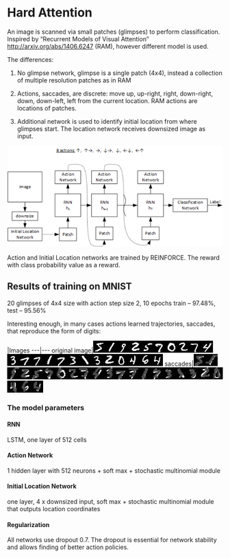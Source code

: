 # Hard Attention

An image is scanned via small patches (glimpses) to perform classification. Inspired by “Recurrent Models of Visual Attention” http://arxiv.org/abs/1406.6247 (RAM), however different model is used.

The differences:

1) No glimpse network, glimpse is a single patch (4x4), instead a collection of multiple resolution patches as in RAM

2) Actions, saccades, are discrete: move up, up-right, right, down-right, down, down-left, left from the current location. RAM actions are locations of patches.

3) Additional network is used to identify initial location from where glimpses start. The location network receives downsized image as input.

![alt tag](drawing.png)

Action and Initial Location networks are trained by REINFORCE. The reward with class probability value as a reward.

## Results of training on MNIST
20 glimpses of 4x4 size with action step size 2, 10 epochs
train – 97.48%, test – 95.56%

Interesting enough, in many cases actions learned trajectories, saccades, that reproduce the form of digits:

 |Images
---|---
original image|![alt tag](samples/actions_1.jpg)![alt tag](samples/actions_4.jpg)![alt tag](samples/actions_20.jpg)![alt tag](samples/actions_26.jpg)![alt tag](samples/actions_48.jpg)![alt tag](samples/actions_53.jpg)![alt tag](samples/actions_57.jpg)![alt tag](samples/actions_77.jpg)![alt tag](samples/actions_85.jpg)![alt tag](samples/actions_90.jpg)![alt tag](samples/actions_99.jpg)![alt tag](samples/actions_102.jpg)![alt tag](samples/actions_104.jpg)![alt tag](samples/actions_106.jpg)![alt tag](samples/actions_124.jpg)![alt tag](samples/actions_131.jpg)![alt tag](samples/actions_135.jpg)![alt tag](samples/actions_137.jpg)![alt tag](samples/actions_188.jpg)![alt tag](samples/actions_217.jpg)![alt tag](samples/actions_218.jpg)![alt tag](samples/actions_239.jpg)![alt tag](samples/actions_315.jpg)
saccades|![alt tag](samples/actions_1-5.jpg)![alt tag](samples/actions_4-1.jpg)![alt tag](samples/actions_20-9.jpg)![alt tag](samples/actions_26-2.jpg)![alt tag](samples/actions_48-5.jpg)![alt tag](samples/actions_53-7.jpg)![alt tag](samples/actions_57-10.jpg)![alt tag](samples/actions_77-2.jpg)![alt tag](samples/actions_85-7.jpg)![alt tag](samples/actions_90-4.jpg)![alt tag](samples/actions_99-3.jpg)![alt tag](samples/actions_102-7.jpg)![alt tag](samples/actions_104-7.jpg)![alt tag](samples/actions_106-1.jpg)![alt tag](samples/actions_124-7.jpg)![alt tag](samples/actions_131-3.jpg)![alt tag](samples/actions_135-1.jpg)![alt tag](samples/actions_137-3.jpg)![alt tag](samples/actions_188-2.jpg)![alt tag](samples/actions_217-10.jpg)![alt tag](samples/actions_218-4.jpg)![alt tag](samples/actions_239-6.jpg)![alt tag](samples/actions_315-4.jpg)

### The model parameters
#### RNN
LSTM, one layer of 512 cells

#### Action Network
1 hidden layer with 512 neurons + soft max + stochastic multinomial module

#### Initial Location Network
one layer, 4 x downsized input, soft max + stochastic multinomial module that outputs location coordinates

#### Regularization
All networks use dropout 0.7. The dropout is essential for network stability and allows finding of better action policies.
